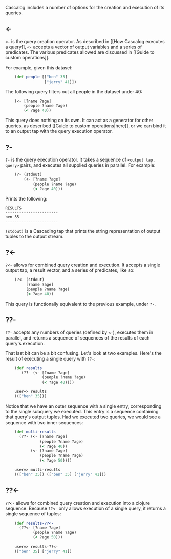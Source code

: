 Cascalog includes a number of options for the creation and execution of its queries.

## <- ##

`<-` is the query creation operator. As described in [[How Cascalog executes a query]], `<-` accepts a vector of output variables and a series of predicates. The various predicates allowed are discussed in [[Guide to custom operations]].

For example, given this dataset:

```clojure
    (def people [["ben" 35]
                 ["jerry" 41]])
```

The following query filters out all people in the dataset under 40:

```clojure
    (<- [?name ?age]
        (people ?name ?age)
        (< ?age 40))
```

This query does nothing on its own. It can act as a generator for other queries, as described [[Guide to custom operations|here]], or we can bind it to an output tap with the query execution operator.

## ?- ##

`?-` is the query execution operator. It takes a sequence of `<output tap, query>` pairs, and executes all supplied queries in parallel. For example:

```clojure
    (?- (stdout)
        (<- [?name ?age]
            (people ?name ?age)
            (< ?age 40)))
```

Prints the following:

    RESULTS
    -----------------------
    ben	35
    -----------------------

`(stdout)` is a Cascading tap that prints the string representation of output tuples to the output stream.

## ?<- ##

 `?<-` allows for combined query creation and execution. It accepts a single output tap, a result vector, and a series of predicates, like so:

```clojure
    (?<- (stdout)
         [?name ?age]
         (people ?name ?age)
         (< ?age 40))
```

This query is functionally equivalent to the previous example, under `?-`.

## ??- ##

`??-` accepts any numbers of queries (defined by `<-`), executes them in parallel, and returns a sequence of sequences of the results of each query's execution.

That last bit can be a bit confusing. Let's look at two examples. Here's the result of executing a single query with `??-`:

```clojure
    (def results
       (??- (<- [?name ?age]
                (people ?name ?age)
                (< ?age 40))))

    user=> results
    ((["ben" 35]))
```

Notice that we have an outer sequence with a single entry, corresponding to the single subquery we executed. This entry is a sequence containing that query's output tuples. Had we executed two queries, we would see a sequence with two inner sequences: 

```clojure
    (def multi-results
      (??- (<- [?name ?age]
               (people ?name ?age)
               (< ?age 40))
           (<- [?name ?age]
               (people ?name ?age)
               (< ?age 50))))

    user=> multi-results
    ((["ben" 35]) (["ben" 35] ["jerry" 41]))
```

## ??<- ##

`??<-` allows for combined query creation and execution into a clojure sequence. Because `??<-` only allows execution of a single query, it returns a single sequence of tuples:

```clojure
    (def results-??<-
      (??<- [?name ?age]
            (people ?name ?age)
            (< ?age 50)))

    user=> results-??<-
    (["ben" 35] ["jerry" 41])
```
